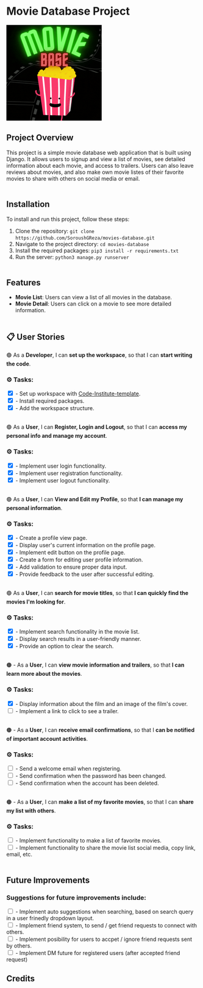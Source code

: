 # Movie Database Project
<img src="images/moviebase.gif" alt="Moviebase logo" width="250" height="250">



## Project Overview
This project is a simple movie database web application that is built using Django. It allows users to signup and view a list of movies, see detailed information about each movie, and access to trailers. Users can also leave reviews about movies, and also make own movie listes of their favorite movies to share with others on social media or email. <br><br>

## Installation
To install and run this project, follow these steps:

1. Clone the repository: `git clone https://github.com/SoroushGReza/movies-database.git`
2. Navigate to the project directory: `cd movies-database`
3. Install the required packages: `pip3 install -r requirements.txt`
4. Run the server: `python3 manage.py runserver` <br><br>

## Features
- **Movie List**: Users can view a list of all movies in the database.
- **Movie Detail**: Users can click on a movie to see more detailed information.<br><br>

## &#x1F4CB; User Stories

&#x1f7e2; As a **Developer**, I can **set up the workspace**, so that I can **start writing the code**.
### &#x2699; Tasks:
<input type="checkbox" checked="checked" /> - Set up workspace with [Code-Institute-template](https://github.com/Code-Institute-Org/gitpod-full-template). <br>
<input type="checkbox" checked="checked" /> - Install required packages.<br>
<input type="checkbox" checked="checked" /> - Add the workspace structure.<br><br>

&#x1f7e2; As a **User**, I can **Register, Login and Logout**, so that I can **access my personal info and manage my account**.
### &#x2699; Tasks:
<input type="checkbox" checked="checked" /> - Implement user login functionality. <br>
<input type="checkbox" checked="checked" /> - Implement user registration functionality.<br>
<input type="checkbox" checked="checked" /> - Implement user logout functionality.<br><br>

&#x1f7e2; As a **User**, I can **View and Edit my Profile**, so that **I can manage my personal information**.
### &#x2699; Tasks:  

<input type="checkbox" checked="checked" /> - Create a profile view page. <br>
<input type="checkbox" checked="checked" /> - Display user's current information on the profile page. <br>
<input type="checkbox" checked="checked" /> - Implement edit button on the profile page. <br>
<input type="checkbox" checked="checked" /> - Create a form for editing user profile information. <br>
<input type="checkbox" checked="checked" /> - Add validation to ensure proper data input. <br>
<input type="checkbox" checked="checked"/> - Provide feedback to the user after successful editing. <br> <br>

&#x1f7e2; As a **User**, I can **search for movie titles**, so that **I can quickly find the movies I'm looking for**.
### &#x2699; Tasks:  

<input type="checkbox" checked="checked"/> - Implement search functionality in the movie list. <br>
<input type="checkbox" checked="checked"/> - Display search results in a user-friendly manner. <br>
<input type="checkbox" checked="checked"/> - Provide an option to clear the search. <br>
<br>

&#x1f7e0; - As a **User**, I can **view movie information and trailers**, so that **I can learn more about the movies**.
### &#x2699; Tasks: 


<input type="checkbox" checked="checked"/> - Display information about the film and an image of the film's cover. <br>
<input type="checkbox"/> - Implement a link to click to see a trailer. <br> <br>


&#x1f7e0; - As a **User**, I can **receive email confirmations**, so that I **can be notified of important account activities**.
### &#x2699; Tasks: 

<input type="checkbox"/> - Send a welcome email when registering. <br>
<input type="checkbox"/> - Send confirmation when the password has been changed. <br>
<input type="checkbox"/> - Send confirmation when the account has been deleted. <br> <br>

&#x1f7e0; - As a **User**, I can **make a list of my favorite movies**, so that I can **share my list with others**.
### &#x2699; Tasks: 
<input type="checkbox"/> - Implement functionality to make a list of favorite movies. <br>
<input type="checkbox"/> - Implement functionality to share the movie list social media, copy link, email, etc. <br><br>

## Future Improvements
### Suggestions for future improvements include: <br>
<input type="checkbox"/> - Implement auto suggestions when searching, based on search query in a user frinedly dropdown layout. <br>
<input type="checkbox"/> - Implement friend system, to send / get friend requests to connect with others. <br>
<input type="checkbox"/> - Implement posibility for users to accpet / ignore friend requests sent by others. <br>
<input type="checkbox"/> - Implement DM future for registered users (after accepted friend request)<br>


## Credits
